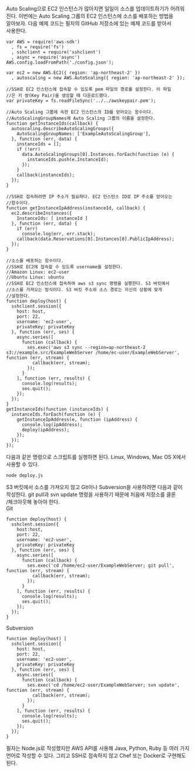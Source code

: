Auto Scaling으로 EC2 인스턴스가 많아지면 일일이 소스를 업데이트하기가 어려워  
진다. 이번에는 Auto Scaling 그룹의 EC2 인스턴스에 소스를 배포하는 방법을  
알아보자. 다음 예제 코드는 필자의 GitHub 저장소에 있는 예제 코드를 받아서    
사용한다.   
```
var AWS = require('aws-sdk')
  , fs = require('fs')
  , sshclient = require('sshclient')
  , async = require('async')
AWS.config.loadFromPath('./config.json');

var ec2 = new AWS.EC2({ region: 'ap-northeast-2' })
  , autoscaling = new AWS.AutoScaling({ region: 'ap-northeast-2' });

//SSH로 EC2 인스턴스에 접속할 수 있도록 pem 파일의 경로를 설정한다. 이 파일  
//은 키 쌍(Key Pair)을 생성할 때 다운로드했다.  
var privateKey = fs.readFileSync('../../awskeypair.pem');

//Auto Scaling 그룹에 속한 EC2 인스턴스의 ID를 얻어오는 함수이다.   
//AutoScalingGroupNames에 Auto Scaling 그룹의 이름을 설정한다.     
function getInstanceIds(callback) {
  autoscaling.describeAutoScalingGroups({
    AutoScalingGroupNames: ['ExampleAutoScalingGroup'],
  }, function (err, data) {
    instanceIds = [];
    if (!err)
      data.AutoScalingGroups[0].Instances.forEach(function (e) {
        instanceIds.push(e.InstanceId);
      });
    }
    callback(instanceIds);
  });
}

//SSH로 접속하려면 IP 주소가 필요하다. EC2 인스턴스 ID로 IP 주소를 얻어오는  
//함수이다.  
function getInstanceIpAddress(instanceId, callback) {
  ec2.describeInstances({
    InstanceIds: [ instanceId ]
  }, function (err, data) {
    if (err)
      console.log(err, err.stack);
    callback(data.Reservations[0].Instances[0].PublicIpAddress);
  });
}

//소스를 배포하는 함수이다.  
//SSH로 EC2에 접속할 수 있도록 username을 설정한다.  
//Amazon Linux: ec2-user
//Ubuntu Linux: ubuntu 
//SSH로 EC2 인스턴스에 접속하여 aws s3 sync 명령을 실행한다. S3 버킷에서  
//소스를 가져오는 방식이다. S3 버킷 주소와 소스 경로는 자신의 상황에 맞게   
//설정한다.  
function deploy(host) {
  sshclient.session({
    host: host,
    port: 22,
    username: 'ec2-user',
    privateKey: privateKey
  }, function (err, ses) {
    async.series([
      function (callback) {
        ses.exec('aws s3 sync --region=ap-northeast-2 s3://example.src/ExampleWebServer /home/ec-user/ExampleWebServer', function (err, stream) {
          callback(err, stream);
        });
      }
    ], function (err, results) {
      console.log(results);
      ses.quit();
    });
  });
}
getInstanceIds(function (instanceIds) {
  instanceIds.forEach(function (e) {
    getInstanceIpAddress(e, function (ipAddress) {
      console.log(ipAddress);
      deploy(ipAddress);
    });
  });
});
```
다음과 같은 명령으로 스크립트를 실행하면 된다. Linux, Windows, Mac OS X에서  
사용할 수 있다.  
```
node deploy.js
```

S3 버킷에서 소스를 가져오지 않고 Git이나 Subversion을 사용하려면 다음과 같이   
작성한다. git pull과 svn update 명령을 사용하기 때문에 처음에 저장소를 클론  
/체크아웃해 놓아야 한다.   
Git  
```
function deploy(host) {
  sshclent.session({
    host:host,
    port: 22,
    username: 'ec2-user',
    privateKey: privateKey
  }, function (err, ses) {
    async.series([
      function (callback) {
        ses.exec('cd /home/ec2-user/ExampleWebServer; git pull', function (err, stream) {
          callback(err, stream);
        });
      }
    ], function (err, results) {
      console.log(results);
      ses.quit();
    });
  });
}
```
  
Subversion  
```
function deploy(host) [
  sshclient.session({
    host: host,
    port: 22,
    username: 'ec2-user',
    privateKey: privateKey
  }, function (err, ses) {
    async.series([
      function (callback) [
        ses.exec('cd /home/ec2-user/ExampleWebServer; svn update', function (err, stream) {
          callback(err, stream);
        });
      }
    ], function (err, results) {
      console.log(results);
      ses.quit();
    });
  });
}
```
필자는 Node.js로 작성했지만 AWS API를 사용해 Java, Python, Ruby 등 여러 가지  
언어로 작성할 수 있다. 그리고 SSH로 접속하지 않고 Chef 또는 Docker로 구현해도  
된다.  

























